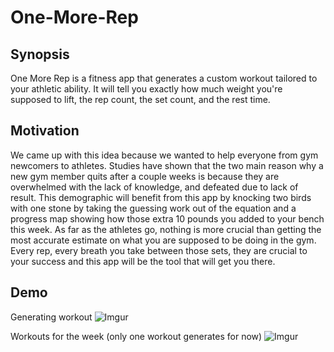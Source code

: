# One-More-Rep

## Synopsis
One More Rep is a fitness app that generates a custom workout tailored to your athletic ability. It will tell you exactly how much weight you're supposed to lift, the rep count, the set count, and the rest time. 

## Motivation
We came up with this idea because we wanted to help everyone from gym newcomers to athletes. Studies have shown that the two main reason why a new gym member quits after a couple weeks is because they are overwhelmed with the lack of knowledge, and defeated due to lack of result. This demographic will benefit from this app by knocking two birds with one stone by taking the guessing work out of the equation and a progress map showing how those extra 10 pounds you added to your bench this week. 
As far as the athletes go, nothing is more crucial than getting the most accurate estimate on what you are supposed to be doing in the gym. Every rep, every breath you take between those sets, they are crucial to your success and this app will be the tool that will get you there.

## Demo
Generating workout
![Imgur](https://i.imgur.com/oL2pGpY.gif)

Workouts for the week (only one workout generates for now) 
![Imgur](https://i.imgur.com/zuEYmoK.gifv)
